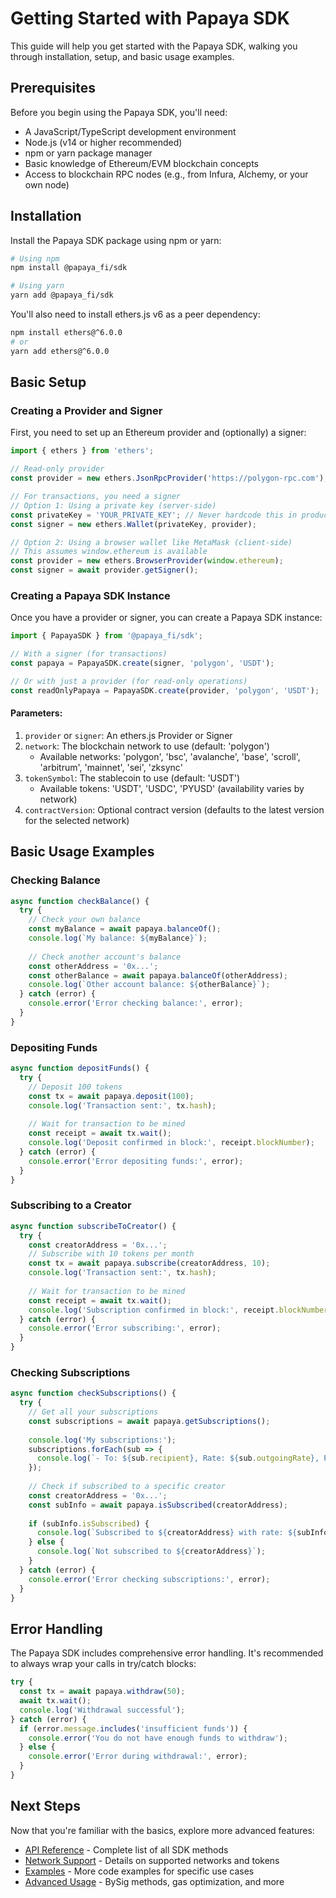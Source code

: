# Getting Started with Papaya SDK

This guide will help you get started with the Papaya SDK, walking you through installation, setup, and basic usage examples.

## Prerequisites

Before you begin using the Papaya SDK, you'll need:

- A JavaScript/TypeScript development environment
- Node.js (v14 or higher recommended)
- npm or yarn package manager
- Basic knowledge of Ethereum/EVM blockchain concepts
- Access to blockchain RPC nodes (e.g., from Infura, Alchemy, or your own node)

## Installation

Install the Papaya SDK package using npm or yarn:

```bash
# Using npm
npm install @papaya_fi/sdk

# Using yarn
yarn add @papaya_fi/sdk
```

You'll also need to install ethers.js v6 as a peer dependency:

```bash
npm install ethers@^6.0.0
# or
yarn add ethers@^6.0.0
```

## Basic Setup

### Creating a Provider and Signer

First, you need to set up an Ethereum provider and (optionally) a signer:

```typescript
import { ethers } from 'ethers';

// Read-only provider
const provider = new ethers.JsonRpcProvider('https://polygon-rpc.com');

// For transactions, you need a signer
// Option 1: Using a private key (server-side)
const privateKey = 'YOUR_PRIVATE_KEY'; // Never hardcode this in production!
const signer = new ethers.Wallet(privateKey, provider);

// Option 2: Using a browser wallet like MetaMask (client-side)
// This assumes window.ethereum is available
const provider = new ethers.BrowserProvider(window.ethereum);
const signer = await provider.getSigner();
```

### Creating a Papaya SDK Instance

Once you have a provider or signer, you can create a Papaya SDK instance:

```typescript
import { PapayaSDK } from '@papaya_fi/sdk';

// With a signer (for transactions)
const papaya = PapayaSDK.create(signer, 'polygon', 'USDT');

// Or with just a provider (for read-only operations)
const readOnlyPapaya = PapayaSDK.create(provider, 'polygon', 'USDT');
```

#### Parameters:

1. `provider` or `signer`: An ethers.js Provider or Signer
2. `network`: The blockchain network to use (default: 'polygon')
   - Available networks: 'polygon', 'bsc', 'avalanche', 'base', 'scroll', 'arbitrum', 'mainnet', 'sei', 'zksync'
3. `tokenSymbol`: The stablecoin to use (default: 'USDT')
   - Available tokens: 'USDT', 'USDC', 'PYUSD' (availability varies by network)
4. `contractVersion`: Optional contract version (defaults to the latest version for the selected network)

## Basic Usage Examples

### Checking Balance

```typescript
async function checkBalance() {
  try {
    // Check your own balance
    const myBalance = await papaya.balanceOf();
    console.log(`My balance: ${myBalance}`);
    
    // Check another account's balance
    const otherAddress = '0x...';
    const otherBalance = await papaya.balanceOf(otherAddress);
    console.log(`Other account balance: ${otherBalance}`);
  } catch (error) {
    console.error('Error checking balance:', error);
  }
}
```

### Depositing Funds

```typescript
async function depositFunds() {
  try {
    // Deposit 100 tokens
    const tx = await papaya.deposit(100);
    console.log('Transaction sent:', tx.hash);
    
    // Wait for transaction to be mined
    const receipt = await tx.wait();
    console.log('Deposit confirmed in block:', receipt.blockNumber);
  } catch (error) {
    console.error('Error depositing funds:', error);
  }
}
```

### Subscribing to a Creator

```typescript
async function subscribeToCreator() {
  try {
    const creatorAddress = '0x...';
    // Subscribe with 10 tokens per month
    const tx = await papaya.subscribe(creatorAddress, 10);
    console.log('Transaction sent:', tx.hash);
    
    // Wait for transaction to be mined
    const receipt = await tx.wait();
    console.log('Subscription confirmed in block:', receipt.blockNumber);
  } catch (error) {
    console.error('Error subscribing:', error);
  }
}
```

### Checking Subscriptions

```typescript
async function checkSubscriptions() {
  try {
    // Get all your subscriptions
    const subscriptions = await papaya.getSubscriptions();
    
    console.log('My subscriptions:');
    subscriptions.forEach(sub => {
      console.log(`- To: ${sub.recipient}, Rate: ${sub.outgoingRate}, Project ID: ${sub.projectId}`);
    });
    
    // Check if subscribed to a specific creator
    const creatorAddress = '0x...';
    const subInfo = await papaya.isSubscribed(creatorAddress);
    
    if (subInfo.isSubscribed) {
      console.log(`Subscribed to ${creatorAddress} with rate: ${subInfo.outgoingRate}`);
    } else {
      console.log(`Not subscribed to ${creatorAddress}`);
    }
  } catch (error) {
    console.error('Error checking subscriptions:', error);
  }
}
```

## Error Handling

The Papaya SDK includes comprehensive error handling. It's recommended to always wrap your calls in try/catch blocks:

```typescript
try {
  const tx = await papaya.withdraw(50);
  await tx.wait();
  console.log('Withdrawal successful');
} catch (error) {
  if (error.message.includes('insufficient funds')) {
    console.error('You do not have enough funds to withdraw');
  } else {
    console.error('Error during withdrawal:', error);
  }
}
```

## Next Steps

Now that you're familiar with the basics, explore more advanced features:

- [API Reference](./api-reference.md) - Complete list of all SDK methods
- [Network Support](./network-support.md) - Details on supported networks and tokens
- [Examples](./examples.md) - More code examples for specific use cases
- [Advanced Usage](./advanced-usage.md) - BySig methods, gas optimization, and more 